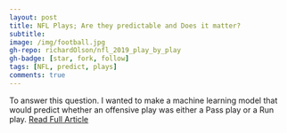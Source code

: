 ```yaml
---
layout: post
title: NFL Plays; Are they predictable and Does it matter?
subtitle: 
image: /img/football.jpg
gh-repo: richardOlson/nfl_2019_play_by_play
gh-badge: [star, fork, follow]
tags: [NFL, predict, plays]
comments: true
---
```

To answer this question. I wanted to make a machine learning model that would predict whether an offensive play was either a Pass play or a Run play. [Read Full Article](https://richard-olson.medium.com/nfl-plays-are-they-predictable-and-does-it-matter-d5f3b20548f3)
